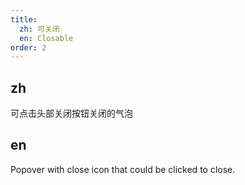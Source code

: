 ```yaml
---
title:
  zh: 可关闭
  en: Closable
order: 2
---
```


## zh

可点击头部关闭按钮关闭的气泡

## en

Popover with close icon that could be clicked to close.

